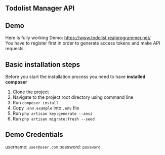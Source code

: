 ## Todolist Manager API

## Demo
Here is fully working Demo: https://www.todolist.realprogrammer.net/ <br>
You have to register first in order to generate access tokens and make API requests.<br>

## Basic installation steps 
Before you start the installation process you need to have **installed composer**

1. Clone the project
2. Navigate to the project root directory using command line
3. Run `composer install`
4. Copy `.env.example` into `.env` file
5. Run `php artisan key:generate --ansi`
6. Run `php artisan migrate:fresh --seed`

## Demo Credentials
username: `user@user.com`
password: `password`